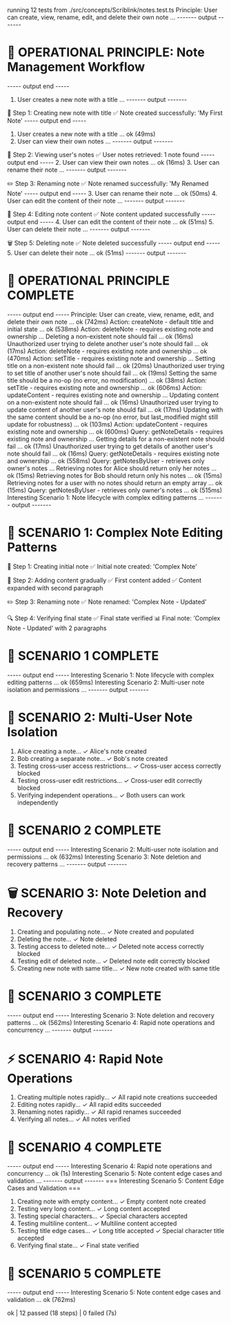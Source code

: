 running 12 tests from ./src/concepts/Scriblink/notes.test.ts
Principle: User can create, view, rename, edit, and delete their own note ...
------- output -------

📝 OPERATIONAL PRINCIPLE: Note Management Workflow
============================================================
----- output end -----
  1. User creates a new note with a title ...
------- output -------

📝 Step 1: Creating new note with title
   ✅ Note created successfully: 'My First Note'
----- output end -----
  1. User creates a new note with a title ... ok (49ms)
  2. User can view their own notes ...
------- output -------

👀 Step 2: Viewing user's notes
   ✅ User notes retrieved: 1 note found
----- output end -----
  2. User can view their own notes ... ok (16ms)
  3. User can rename their note ...
------- output -------

✏️  Step 3: Renaming note
   ✅ Note renamed successfully: 'My Renamed Note'
----- output end -----
  3. User can rename their note ... ok (50ms)
  4. User can edit the content of their note ...
------- output -------

📝 Step 4: Editing note content
   ✅ Note content updated successfully
----- output end -----
  4. User can edit the content of their note ... ok (51ms)
  5. User can delete their note ...
------- output -------

🗑️  Step 5: Deleting note
   ✅ Note deleted successfully
----- output end -----
  5. User can delete their note ... ok (51ms)
------- output -------

🎉 OPERATIONAL PRINCIPLE COMPLETE
============================================================
----- output end -----
Principle: User can create, view, rename, edit, and delete their own note ... ok (742ms)
Action: createNote - default title and initial state ... ok (538ms)
Action: deleteNote - requires existing note and ownership ...
  Deleting a non-existent note should fail ... ok (16ms)
  Unauthorized user trying to delete another user's note should fail ... ok (17ms)
Action: deleteNote - requires existing note and ownership ... ok (470ms)
Action: setTitle - requires existing note and ownership ...
  Setting title on a non-existent note should fail ... ok (20ms)
  Unauthorized user trying to set title of another user's note should fail ... ok (19ms)
  Setting the same title should be a no-op (no error, no modification) ... ok (38ms)
Action: setTitle - requires existing note and ownership ... ok (606ms)
Action: updateContent - requires existing note and ownership ...
  Updating content on a non-existent note should fail ... ok (16ms)
  Unauthorized user trying to update content of another user's note should fail ... ok (17ms)
  Updating with the same content should be a no-op (no error, but last_modified might still update for robustness) ... ok (103ms)
Action: updateContent - requires existing note and ownership ... ok (600ms)
Query: getNoteDetails - requires existing note and ownership ...
  Getting details for a non-existent note should fail ... ok (17ms)
  Unauthorized user trying to get details of another user's note should fail ... ok (16ms)
Query: getNoteDetails - requires existing note and ownership ... ok (558ms)
Query: getNotesByUser - retrieves only owner's notes ...
  Retrieving notes for Alice should return only her notes ... ok (15ms)
  Retrieving notes for Bob should return only his notes ... ok (15ms)
  Retrieving notes for a user with no notes should return an empty array ... ok (15ms)
Query: getNotesByUser - retrieves only owner's notes ... ok (515ms)
Interesting Scenario 1: Note lifecycle with complex editing patterns ...
------- output -------

📝 SCENARIO 1: Complex Note Editing Patterns
==================================================

📝 Step 1: Creating initial note
   ✅ Initial note created: 'Complex Note'

📝 Step 2: Adding content gradually
   ✅ First content added
   ✅ Content expanded with second paragraph

✏️  Step 3: Renaming note
   ✅ Note renamed: 'Complex Note - Updated'

🔍 Step 4: Verifying final state
   ✅ Final state verified
   📊 Final note: 'Complex Note - Updated' with 2 paragraphs

🎉 SCENARIO 1 COMPLETE
==================================================
----- output end -----
Interesting Scenario 1: Note lifecycle with complex editing patterns ... ok (659ms)
Interesting Scenario 2: Multi-user note isolation and permissions ...
------- output -------

👥 SCENARIO 2: Multi-User Note Isolation
==================================================
1. Alice creating a note...
✓ Alice's note created
2. Bob creating a separate note...
✓ Bob's note created
3. Testing cross-user access restrictions...
✓ Cross-user access correctly blocked
4. Testing cross-user edit restrictions...
✓ Cross-user edit correctly blocked
5. Verifying independent operations...
✓ Both users can work independently

🎉 SCENARIO 2 COMPLETE
==================================================
----- output end -----
Interesting Scenario 2: Multi-user note isolation and permissions ... ok (632ms)
Interesting Scenario 3: Note deletion and recovery patterns ...
------- output -------

🗑️  SCENARIO 3: Note Deletion and Recovery
==================================================
1. Creating and populating note...
✓ Note created and populated
2. Deleting the note...
✓ Note deleted
3. Testing access to deleted note...
✓ Deleted note access correctly blocked
4. Testing edit of deleted note...
✓ Deleted note edit correctly blocked
5. Creating new note with same title...
✓ New note created with same title

🎉 SCENARIO 3 COMPLETE
==================================================
----- output end -----
Interesting Scenario 3: Note deletion and recovery patterns ... ok (562ms)
Interesting Scenario 4: Rapid note operations and concurrency ...
------- output -------

⚡ SCENARIO 4: Rapid Note Operations
==================================================
1. Creating multiple notes rapidly...
✓ All rapid note creations succeeded
2. Editing notes rapidly...
✓ All rapid edits succeeded
3. Renaming notes rapidly...
✓ All rapid renames succeeded
4. Verifying all notes...
✓ All notes verified

🎉 SCENARIO 4 COMPLETE
==================================================
----- output end -----
Interesting Scenario 4: Rapid note operations and concurrency ... ok (1s)
Interesting Scenario 5: Note content edge cases and validation ...
------- output -------
=== Interesting Scenario 5: Content Edge Cases and Validation ===
1. Creating note with empty content...
✓ Empty content note created
2. Testing very long content...
✓ Long content accepted
3. Testing special characters...
✓ Special characters accepted
4. Testing multiline content...
✓ Multiline content accepted
5. Testing title edge cases...
✓ Long title accepted
✓ Special character title accepted
6. Verifying final state...
✓ Final state verified

🎉 SCENARIO 5 COMPLETE
==================================================
----- output end -----
Interesting Scenario 5: Note content edge cases and validation ... ok (762ms)

ok | 12 passed (18 steps) | 0 failed (7s)